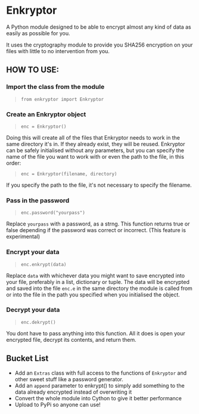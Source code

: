 # Enkryptor
A Python module designed to be able to encrypt almost any kind of data as easily as possible for you.

It uses the cryptography module to provide you SHA256 encryption on your files with little to no intervention from you.

## HOW TO USE:

### Import the class from the module

> `from enkryptor import Enkryptor`

### Create an Enkryptor object

> `enc = Enkryptor()`

Doing this will create all of the files that Enkryptor needs to work in the same directory it's in. If they already exist, they will be reused.
Enkryptor can be safely initialised without any parameters, but you can specify the name of the file
you want to work with or even the path to the file, in this order: 

> `enc = Enkryptor(filename, directory)`

If you specify the path to the file, it's not necessary to specify the filename.

### Pass in the password

> `enc.password("yourpass")`

Replace `yourpass` with a password, as a strng. This function returns true or false depending if the password was correct or incorrect. (This feature is experimental)

### Encrypt your data

> `enc.enkrypt(data)`

Replace `data` with whichever data you might want to save encrypted into your file, preferably in a list, dictionary or tuple.
The data will be encrypted and saved into the file `enc.e` in the same directory the module is called from or into the file in the path you specified when you initialised the object.

### Decrypt your data

> `enc.dekrypt()`

You dont have to pass anything into this function. All it does is open your encrypted file, decrypt its contents, and return them.

## Bucket List

- Add an `Extras` class with full access to the functions of `Enkryptor` and other sweet stuff like a password generator.
- Add an `append` parameter to enkrypt() to simply add something to the data already encrypted instead of overwriting it
- Convert the whole module into Cython to give it better performance
- Upload to PyPi so anyone can use!

